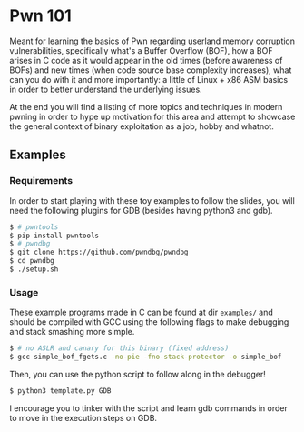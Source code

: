 # Pwn 101

Meant for learning the basics of Pwn regarding userland memory corruption vulnerabilities, specifically what's a Buffer Overflow (BOF), how a BOF arises in C code as it would appear in the old times (before awareness of BOFs) and new times (when code source base complexity increases), what can you do with it and more importantly: a little of Linux + x86 ASM basics in order to better understand the underlying issues.

At the end you will find a listing of more topics and techniques in modern pwning in order to hype up motivation for this area and attempt to showcase the general context of binary exploitation as a job, hobby and whatnot.

## Examples
### Requirements

In order to start playing with these toy examples to follow the slides, you will need the following plugins for GDB (besides having python3 and gdb).

```bash
$ # pwntools
$ pip install pwntools
$ # pwndbg
$ git clone https://github.com/pwndbg/pwndbg
$ cd pwndbg
$ ./setup.sh
```
### Usage

These example programs made in C can be found at dir `examples/` and should be compiled with GCC using the following flags to make debugging and stack smashing more simple.

```bash
$ # no ASLR and canary for this binary (fixed address)
$ gcc simple_bof_fgets.c -no-pie -fno-stack-protector -o simple_bof
```

Then, you can use the python script to follow along in the debugger!

```bash
$ python3 template.py GDB
```

I encourage you to tinker with the script and learn gdb commands in order to move in the execution steps on GDB.